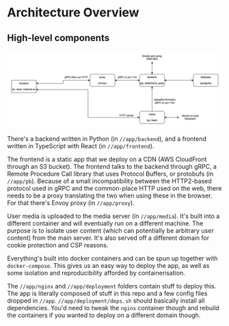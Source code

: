 # Architecture Overview

## High-level components

![Diagram showing the high-level overview](overview.png)

There's a backend written in Python (in `//app/backend`), and a frontend written in TypeScript with React (in `//app/frontend`).

The frontend is a static app that we deploy on a CDN (AWS CloudFront through an S3 bucket). The frontend talks to the backend through gRPC, a Remote Procedure Call library that uses Protocol Buffers, or protobufs (in `//app/pb`). Because of a small incompatibility between the HTTP2-based protocol used in gRPC and the common-place HTTP used on the web, there needs to be a proxy translating the two when using these in the browser. For that there's Envoy proxy (in `//app/proxy`).

User media is uploaded to the media server (in `//app/media`). It's built into a different container and will eventually run on a different machine. The purpose is to isolate user content (which can potentially be arbitrary user content) from the main server. It's also served off a different domain for cookie protection and CSP reasons.

Everything's built into docker containers and can be spun up together with `docker-compose`. This gives us an easy way to deploy the app, as well as some isolation and reproducibility afforded by containerisation.

The `//app/nginx` and `//app/deployment` folders contain stuff to deploy this. The app is literally composed of stuff in this repo and a few config files dropped in `//app`. `//app/deployment/deps.sh` should basically install all dependencies. You'd need to tweak the `nginx` container though and rebuild the containers if you wanted to deploy on a different domain though.
